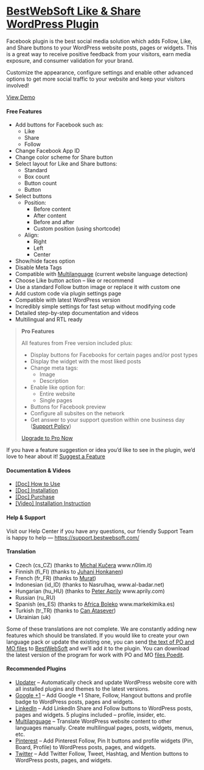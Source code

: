 <a href="https://bestwebsoft.com/products/wordpress/plugins/facebook-like-button/" target=_blank>BestWebSoft Like & Share WordPress Plugin</a>
========================

<p>Facebook plugin is the best social media solution which adds Follow, Like, and Share buttons to your WordPress website posts, pages or widgets. This is a great way to receive positive feedback from your visitors, earn media exposure, and consumer validation for your brand.</p>
<p>Customize the appearance, configure settings and enable other advanced options to get more social traffic to your website and keep your visitors involved!</p>
<p><a href="https://bestwebsoft.com/demo-for-facebook-buttons/?ref=readme" rel="nofollow">View Demo</a></p>
<p><span class="embed-youtube" style="text-align:center; display: block;"></span></p>
<h4>Free Features</h4>
<ul>
<li>Add buttons for Facebook such as:
<ul>
<li>Like</li>
<li>Share</li>
<li>Follow</li>
</ul>
</li>
<li>Сhange Facebook App ID</li>
<li>Change color scheme for Share button</li>
<li>Select layout for Like and Share buttons:
<ul>
<li>Standard</li>
<li>Box count</li>
<li>Button count</li>
<li>Button</li>
</ul>
</li>
<li>Select buttons
<ul>
<li>Position:
<ul>
<li>Before content</li>
<li>After content</li>
<li>Before and after</li>
<li>Custom position (using shortcode)</li>
</ul>
</li>
<li>Align:
<ul>
<li>Right</li>
<li>Left</li>
<li>Center</li>
</ul>
</li>
</ul>
</li>
<li>Show/hide faces option</li>
<li>Disable Meta Tags</li>
<li>Compatible with <a href="https://bestwebsoft.com/products/wordpress/plugins/multilanguage/?k=ce7cc6ad47715a97a579a6d9b59ed8b3" rel="nofollow">Multilanguage</a> (current website language detection)</li>
<li>Choose Like button action &#8211; like or recommend</li>
<li>Use a standard Follow button image or replace it with custom one</li>
<li>Add custom code via plugin settings page</li>
<li>Compatible with latest WordPress version</li>
<li>Incredibly simple settings for fast setup without modifying code</li>
<li>Detailed step-by-step documentation and videos</li>
<li>Multilingual and RTL ready</li>
</ul>
<blockquote>
<p><strong>Pro Features</strong></p>
<p>All features from Free version included plus:</p>
<ul>
<li>Display buttons for Facebooks for certain pages and/or post types</li>
<li>Display the widget with the most liked posts</li>
<li>Сhange meta tags:
<ul>
<li>Image</li>
<li>Description</li>
</ul>
</li>
<li>Enable like option for:
<ul>
<li>Entire website</li>
<li>Single pages</li>
</ul>
</li>
<li>Buttons for Facebook preview</li>
<li>Configure all subsites on the network</li>
<li>Get answer to your support question within one business day (<a href="https://bestwebsoft.com/support-policy/" rel="nofollow">Support Policy</a>)</li>
</ul>
<p><a href="https://bestwebsoft.com/products/wordpress/plugins/facebook-like-button/?k=4caab51af6593e97ad1e329fe0f53072" rel="nofollow">Upgrade to Pro Now</a></p>
</blockquote>
<p>If you have a feature suggestion or idea you&#8217;d like to see in the plugin, we&#8217;d love to hear about it! <a href="https://support.bestwebsoft.com/hc/en-us/requests/new" rel="nofollow">Suggest a Feature</a></p>
<h4>Documentation &amp; Videos</h4>
<ul>
<li><a href="https://docs.google.com/document/d/1gy5uDVoebmYRUvlKRwBmc97jdJFz7GvUCtXy3L7r_Yg/" rel="nofollow">[Doc] How to Use</a></li>
<li><a href="https://docs.google.com/document/d/1-hvn6WRvWnOqj5v5pLUk7Awyu87lq5B_dO-Tv-MC9JQ/" rel="nofollow">[Doc] Installation</a></li>
<li><a href="https://docs.google.com/document/d/1EUdBVvnm7IHZ6y0DNyldZypUQKpB8UVPToSc_LdOYQI/" rel="nofollow">[Doc] Purchase</a></li>
<li><a href="https://www.youtube.com/watch?v=pAKsQPz3RZc" rel="nofollow">[Video] Installation Instruction</a></li>
</ul>
<h4>Help &amp; Support</h4>
<p>Visit our Help Center if you have any questions, our friendly Support Team is happy to help — <a href="https://support.bestwebsoft.com/" rel="nofollow">https://support.bestwebsoft.com/</a></p>
<h4>Translation</h4>
<ul>
<li>Czech (cs_CZ) (thanks to <a href="mailto:&#107;&#117;&#x63;&#x65;&#114;&#x61;&#x6d;&#105;&#064;&#x67;&#109;&#097;&#x69;&#108;&#046;&#x63;&#x6f;&#109;" rel="nofollow">Michal Kučera</a> www.n0lim.it)</li>
<li>Finnish (fi_FI) (thanks to <a href="mailto:&#106;&#117;&#104;&#x61;&#x6e;&#105;&#046;&#104;&#x6f;&#x6e;&#x6b;&#097;&#110;e&#x6e;&#x40;&#100;&#110;a&#x69;&#x6e;&#116;&#101;&#114;&#x6e;&#x65;&#116;&#046;&#110;&#x65;&#x74;" rel="nofollow">Juhani Honkanen</a>)</li>
<li>French (fr_FR) (thanks to <a href="mailto:&#x77;&#x70;&#116;&#x68;&#x65;&#109;&#x65;&#x66;&#114;&#x40;&#x67;&#109;&#x61;&#x69;&#108;&#x2e;&#x63;&#111;&#x6d;" rel="nofollow">Murat</a>)</li>
<li>Indonesian (id_ID) (thanks to Nasrulhaq, www.al-badar.net)</li>
<li>Hungarian (hu_HU) (thanks to <a href="mailto:&#x73;&#x6f;&#x6c;&#x61;&#x72;s&#105;&#100;&#101;&#048;&#057;&#064;&#x67;&#x6d;&#x61;&#x69;&#x6c;&#x2e;c&#111;&#109;" rel="nofollow">Peter Aprily</a> www.aprily.com)</li>
<li>Russian (ru_RU)</li>
<li>Spanish (es_ES) (thanks to <a href="mailto:&#x69;&#x6e;&#102;&#x6f;&#064;m&#x61;&#114;&#x6b;&#101;&#107;&#x69;&#109;i&#x6b;&#097;&#x2e;&#101;&#115;" rel="nofollow">Africa Boleko</a> www.markekimika.es)</li>
<li>Turkish (tr_TR) (thanks to <a href="mailto:&#119;&#x65;&#098;m&#x61;&#115;&#x74;&#x65;&#114;&#x40;&#099;&#097;&#x6e;&#097;t&#x61;&#115;&#x65;&#x76;&#101;&#x72;&#x2e;&#099;&#x6f;&#109;" rel="nofollow">Can Atasever</a>)</li>
<li>Ukrainian (uk)</li>
</ul>
<p>Some of these translations are not complete. We are constantly adding new features which should be translated. If you would like to create your own language pack or update the existing one, you can send <a href="https://codex.wordpress.org/Translating_WordPress" rel="nofollow">the text of PO and MO files</a> to <a href="https://support.bestwebsoft.com/hc/en-us/requests/new" rel="nofollow">BestWebSoft</a> and we&#8217;ll add it to the plugin. You can download the latest version of the program for work with PO and MO <a href="https://www.poedit.net/download.php" rel="nofollow">files Poedit</a>.</p>
<h4>Recommended Plugins</h4>
<ul>
<li><a href="https://bestwebsoft.com/products/wordpress/plugins/updater/?k=5019f1216fc048f1419fe4645da69381" rel="nofollow">Updater</a> &#8211;  Automatically check and update WordPress website core with all installed plugins and themes to the latest versions.</li>
<li><a href="https://bestwebsoft.com/products/wordpress/plugins/google-plus-one/?k=1f911e6a8a57be8dec36aa4c617773d2" rel="nofollow">Google +1</a> &#8211; Add Google +1 Share, Follow, Hangout buttons and profile badge to WordPress posts, pages and widgets.</li>
<li><a href="https://bestwebsoft.com/products/wordpress/plugins/linkedin/?k=b51477f9bcefca82ad8a4a1901806171" rel="nofollow">LinkedIn</a> &#8211; Add LinkedIn Share and Follow buttons to WordPress posts, pages and widgets. 5 plugins included – profile, insider, etc.</li>
<li><a href="https://bestwebsoft.com/products/wordpress/plugins/multilanguage/?k=ce7cc6ad47715a97a579a6d9b59ed8b3" rel="nofollow">Multilanguage</a> &#8211; Translate WordPress website content to other languages manually. Create multilingual pages, posts, widgets, menus, etc.</li>
<li><a href="https://bestwebsoft.com/products/wordpress/plugins/pinterest/?k=6c0ee1d224732f70f3099746cfc82c92" rel="nofollow">Pinterest</a> &#8211; Add Pinterest Follow, Pin It buttons and profile widgets (Pin, Board, Profile) to WordPress posts, pages, and widgets.</li>
<li><a href="https://bestwebsoft.com/products/wordpress/plugins/twitter/?k=f1d29ef28baa75cc05d52def8ca1021d" rel="nofollow">Twitter</a> &#8211; Add Twitter Follow, Tweet, Hashtag, and Mention buttons to WordPress posts, pages, and widgets.</li>
</ul>
